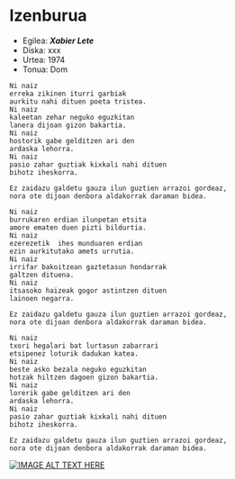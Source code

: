 # Izenburua

   * Egilea: ***Xabier Lete***
   * Diska: xxx
   * Urtea: 1974
   * Tonua: Dom


```
Ni naiz
erreka zikinen iturri garbiak
aurkitu nahi dituen poeta tristea.
Ni naiz
kaleetan zehar neguko eguzkitan
lanera dijoan gizon bakartia.
Ni naiz
hostorik gabe gelditzen ari den
ardaska lehorra.
Ni naiz
pasio zahar guztiak kixkali nahi dituen
bihotz iheskorra.

Ez zaidazu galdetu gauza ilun guztien arrazoi gordeaz, 
nora ote dijoan denbora aldakorrak daraman bidea.

Ni naiz
burrukaren erdian ilunpetan etsita
amore ematen duen pizti bildurtia.
Ni naiz
ezerezetik  ihes munduaren erdian
ezin aurkitutako amets urrutia. 
Ni naiz
irrifar bakoitzean gaztetasun hondarrak
galtzen dituena.
Ni naiz
itsasoko haizeak gogor astintzen dituen
lainoen negarra.

Ez zaidazu galdetu gauza ilun guztien arrazoi gordeaz, 
nora ote dijoan denbora aldakorrak daraman bidea. 

Ni naiz
txori hegalari bat lurtasun zabarrari
etsipenez loturik dadukan katea.
Ni naiz
beste asko bezala neguko eguzkitan
hotzak hiltzen dagoen gizon bakartia.
Ni naiz
lorerik gabe gelditzen ari den
ardaska lehorra.
Ni naiz
pasio zahar guztiak kixkali nahi dituen
bihotz iheskorra.

Ez zaidazu galdetu gauza ilun guztien arrazoi gordeaz,
nora ote dijoan denbora aldakorrak daraman bidea.
```


[![IMAGE ALT TEXT HERE](http://img.youtube.com/vi/3gkA9UL0YqA/0.jpg)](http://www.youtube.com/watch?v=3gkA9UL0YqA)
